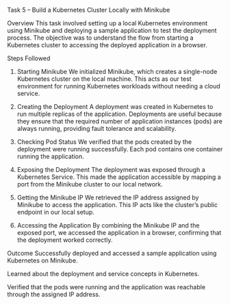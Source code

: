 Task 5 – Build a Kubernetes Cluster Locally with Minikube

Overview
This task involved setting up a local Kubernetes environment using Minikube and deploying a sample application to test the deployment process. The objective was to understand the flow from starting a Kubernetes cluster to accessing the deployed application in a browser.

Steps Followed
1. Starting Minikube
We initialized Minikube, which creates a single-node Kubernetes cluster on the local machine. This acts as our test environment for running Kubernetes workloads without needing a cloud service.

2. Creating the Deployment
A deployment was created in Kubernetes to run multiple replicas of the application. Deployments are useful because they ensure that the required number of application instances (pods) are always running, providing fault tolerance and scalability.

3. Checking Pod Status
We verified that the pods created by the deployment were running successfully. Each pod contains one container running the application.

4. Exposing the Deployment
The deployment was exposed through a Kubernetes Service. This made the application accessible by mapping a port from the Minikube cluster to our local network.

5. Getting the Minikube IP
We retrieved the IP address assigned by Minikube to access the application. This IP acts like the cluster’s public endpoint in our local setup.

6. Accessing the Application
By combining the Minikube IP and the exposed port, we accessed the application in a browser, confirming that the deployment worked correctly.

Outcome
Successfully deployed and accessed a sample application using Kubernetes on Minikube.

Learned about the deployment and service concepts in Kubernetes.

Verified that the pods were running and the application was reachable through the assigned IP address.

